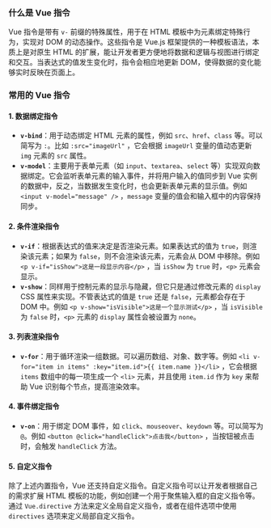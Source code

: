 ### 什么是 Vue 指令
Vue 指令是带有 `v-` 前缀的特殊属性，用于在 HTML 模板中为元素绑定特殊行为，实现对 DOM 的动态操作。这些指令是 Vue.js 框架提供的一种模板语法，本质上是对原生 HTML 的扩展，能让开发者更方便地将数据和逻辑与视图进行绑定和交互。当表达式的值发生变化时，指令会相应地更新 DOM，使得数据的变化能够实时反映在页面上。

### 常用的 Vue 指令

#### 1. 数据绑定指令
- **`v-bind`**：用于动态绑定 HTML 元素的属性，例如 `src`、`href`、`class` 等。可以简写为 `:`。比如 `:src="imageUrl"` ，它会根据 `imageUrl` 变量的值动态更新 `img` 元素的 `src` 属性。
- **`v-model`**：主要用于表单元素（如 `input`、`textarea`、`select` 等）实现双向数据绑定。它会监听表单元素的输入事件，并将用户输入的值同步到 Vue 实例的数据中，反之，当数据发生变化时，也会更新表单元素的显示值。例如 `<input v-model="message" />` ，`message` 变量的值会和输入框中的内容保持同步。

#### 2. 条件渲染指令
- **`v-if`**：根据表达式的值来决定是否渲染元素。如果表达式的值为 `true`，则渲染该元素；如果为 `false`，则不会渲染该元素，元素会从 DOM 中移除。例如 `<p v-if="isShow">这是一段显示内容</p>` ，当 `isShow` 为 `true` 时，`<p>` 元素会显示。
- **`v-show`**：同样用于控制元素的显示与隐藏，但它只是通过修改元素的 `display` CSS 属性来实现。不管表达式的值是 `true` 还是 `false`，元素都会存在于 DOM 中。例如 `<p v-show="isVisible">这是一个显示测试</p>` ，当 `isVisible` 为 `false` 时，`<p>` 元素的 `display` 属性会被设置为 `none`。

#### 3. 列表渲染指令
- **`v-for`**：用于循环渲染一组数据。可以遍历数组、对象、数字等。例如 `<li v-for="item in items" :key="item.id">{{ item.name }}</li>` ，它会根据 `items` 数组中的每一项生成一个 `<li>` 元素，并且使用 `item.id` 作为 `key` 来帮助 Vue 识别每个节点，提高渲染效率。

#### 4. 事件绑定指令
- **`v-on`**：用于绑定 DOM 事件，如 `click`、`mouseover`、`keydown` 等。可以简写为 `@`。例如 `<button @click="handleClick">点击我</button>` ，当按钮被点击时，会触发 `handleClick` 方法。

#### 5. 自定义指令
除了上述内置指令，Vue 还支持自定义指令。自定义指令可以让开发者根据自己的需求扩展 HTML 模板的功能，例如创建一个用于聚焦输入框的自定义指令等。通过 `Vue.directive` 方法来定义全局自定义指令，或者在组件选项中使用 `directives` 选项来定义局部自定义指令。 